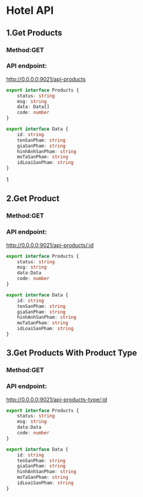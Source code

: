 # Hotel API

## 1.Get Products

### Method:GET

### API endpoint:

http://0.0.0.0:9021/api-products


````ts
export interface Products {
    status: string
    msg: string
    data: Data[]
    code: number
}

export interface Data {
    id: string
    tenSanPham: string
    giaSanPham: string
    hinhAnhSanPham: string
    moTaSanPham: string
    idLoaiSanPham: string
}
````
1


## 2.Get Product

### Method:GET

### API endpoint:

http://0.0.0.0:9021/api-products/:id


````ts
export interface Products {
    status: string
    msg: string
    data:Data
    code: number
}

export interface Data {
    id: string
    tenSanPham: string
    giaSanPham: string
    hinhAnhSanPham: string
    moTaSanPham: string
    idLoaiSanPham: string
}
````
## 3.Get Products With Product Type

### Method:GET

### API endpoint:

http://0.0.0.0:9021/api-products-type/:id


````ts
export interface Products {
    status: string
    msg: string
    data:Data
    code: number
}

export interface Data {
    id: string
    tenSanPham: string
    giaSanPham: string
    hinhAnhSanPham: string
    moTaSanPham: string
    idLoaiSanPham: string
}
````

